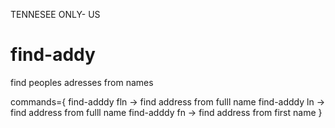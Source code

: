 TENNESEE ONLY- US

# find-addy
find peoples adresses  from names

commands={
find-adddy fln -> find address from fulll name 
find-adddy ln -> find address from fulll name 
find-adddy fn -> find address from first name 
}
